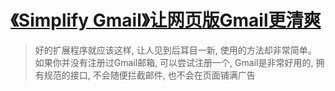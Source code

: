 # [《Simplify Gmail》让网页版Gmail更清爽](https://www.v2fy.com/p/039_simplify_gmail/)

> 好的扩展程序就应该这样, 让人见到后耳目一新, 使用的方法却非常简单。    
> 如果你并没有注册过Gmail邮箱, 可以尝试注册一个, Gmail是非常好用的, 拥有规范的接口, 不会随便拦截邮件, 也不会在页面铺满广告
